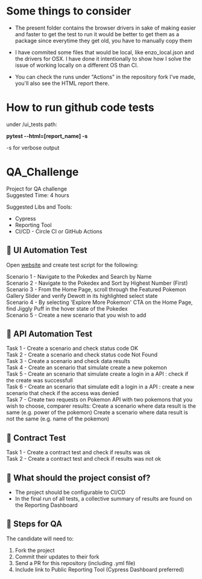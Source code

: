 # Some things to consider
- The present folder contains the browser drivers in sake of making easier and faster to get the test to run
it would be better to get them as a package since everytime they get old, you have to manually copy them

- I have commited some files that would be local, like enzo_local.json and the drivers for OSX. I have 
done it intentionally to show how I solve the issue of working locally on a different OS than CI.

- You can check the runs under "Actions" in the repository fork I've made, you'll also see the HTML report there.


# How to run github code tests

under /ui_tests path:

**pytest --html=[report_name] -s**

-s for verbose output


# QA_Challenge

Project for QA challenge 
<br> Suggested Time: 4 hours 

Suggested Libs and Tools:
- Cypress
- Reporting Tool
- CI/CD - Circle CI or GitHub Actions


## 🎯 UI Automation Test

Open [website](https://www.pokemon.com/us/) and create test script for the following:

Scenario 1 - Navigate to the Pokedex and Search by Name </br>
Scenario 2 - Navigate to the Pokedex and Sort by Highest Number (First) </br>
Scenario 3 - From the Home Page, scroll through the Featured Pokemon Gallery Slider and verify Dewott in its highlighted select state </br>
Scenario 4 - By selecting 'Explore More Pokemon' CTA on the Home Page, find Jiggly Puff in the hover state of the Pokedex </br> 
Scenario 5 - Create a new scenario that you wish to add </br> 

## 🎯 API Automation Test 

Task 1 - Create a scenario and check status code OK </br>
Task 2 - Create a scenario and check status code Not Found </br>
Task 3 - Create a scenario and check data results </br>
Task 4 - Create an scenario that simulate create a new pokemon </br>
Task 5 - Create an scenario that simulate create a login in a API : check if the create was successfull </br>
Task 6 - Create an scenario that simulate edit a login in a API : create a new scenario that check if the access was denied </br>
Task 7 - Create two requests on Pokemon API with two pokemons that you wish to choose, comparer results: 
         Create a scenario where data result is the same (e.g. power of the pokemon)
         Create a scenario where data result is not the same  (e.g. name of the pokemon)

 
## 🎯 Contract Test 
Task 1 - Create a contract test and check if results was ok</br>
Task 2 - Create a contract test and check if results was not ok</br>


## :rotating_light: What should the project consist of? 

- The project should be configurable to CI/CD </br>
- In the final run of all tests, a collective summary of results are found on the Reporting Dashboard </br>


## :rotating_light: Steps for QA

The candidate will need to:
1. Fork the project </br>
2. Commit their updates to their fork </br>
3. Send a PR for this repository (including .yml file) </br>
4. Include link to Public Reporting Tool (Cypress Dashboard preferred)
